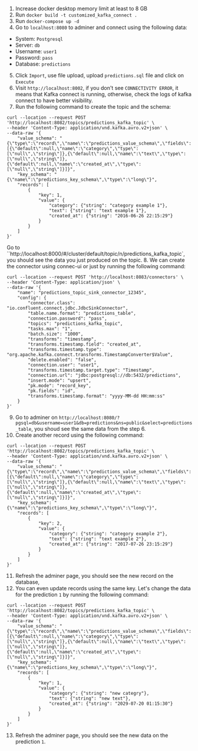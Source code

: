 1. Increase docker desktop memory limit at least to 8 GB
2. Run `docker build -t customized_kafka_connect .`
3. Run `docker-compose up -d`
4. Go to `localhost:8080` to adminer and connect using the following data:
* System: `Postgresql`
* Server: `db`
* Username: `user1`
* Password: `pass`
* Database: `predictions`
5. Click `Import`, use file upload, upload `predictions.sql` file and click on `Execute`
6. Visit `http://localhost:8002`, if you don't see `CONNECTIVITY ERROR`, it means that Kafka connect is running, otherwise, check the logs of kafka connect to have better visibility.
7. Run the following command to create the topic and the schema:
```
curl --location --request POST 'http://localhost:8082/topics/predictions_kafka_topic' \
--header 'Content-Type: application/vnd.kafka.avro.v2+json' \
--data-raw '{
    "value_schema": "{\"type\":\"record\",\"name\":\"predictions_value_schema\",\"fields\":[{\"default\":null,\"name\":\"category\",\"type\":[\"null\",\"string\"]},{\"default\":null,\"name\":\"text\",\"type\":[\"null\",\"string\"]},{\"default\":null,\"name\":\"created_at\",\"type\":[\"null\",\"string\"]}]}",
    "key_schema": "{\"name\":\"predictions_key_schema\",\"type\":\"long\"}",
    "records": [
        {
            "key": 1,
            "value": {
                "category": {"string": "category example 1"},
                "text": {"string": "text example 1"},
                "created_at": {"string": "2016-06-26 22:15:29"}
            }
        }
    ]
}'
```
Go to ``http://localhost:8000/#/cluster/default/topic/n/predictions_kafka_topic`, you should see the data you just produced on the topic.
8. We can create the connector using connec-ui or just by running the following command:
```
curl --location --request POST 'http://localhost:8083/connectors' \
--header 'Content-Type: application/json' \
--data-raw '{
    "name": "predictions_topic_sink_connector_12345",
    "config": {
        "connector.class": "io.confluent.connect.jdbc.JdbcSinkConnector",
        "table.name.format": "predictions_table",
        "connection.password": "pass",
        "topics": "predictions_kafka_topic",
        "tasks.max": "1",
        "batch.size": "1000",
        "transforms": "timestamp",
        "transforms.timestamp.field": "created_at",
        "transforms.timestamp.type": "org.apache.kafka.connect.transforms.TimestampConverter$Value",
        "delete.enabled": "false",
        "connection.user": "user1",
        "transforms.timestamp.target.type": "Timestamp",
        "connection.url": "jdbc:postgresql://db:5432/predictions",
        "insert.mode": "upsert",
        "pk.mode": "record_key",
        "pk.fields": "id",
        "transforms.timestamp.format": "yyyy-MM-dd HH:mm:ss"
    }
}'
```
9. Go to adminer on `http://localhost:8080/?pgsql=db&username=user1&db=predictions&ns=public&select=predictions_table`, you shoud see the same data from the step 6.
10. Create another record using the following command:
```
curl --location --request POST 'http://localhost:8082/topics/predictions_kafka_topic' \
--header 'Content-Type: application/vnd.kafka.avro.v2+json' \
--data-raw '{
    "value_schema": "{\"type\":\"record\",\"name\":\"predictions_value_schema\",\"fields\":[{\"default\":null,\"name\":\"category\",\"type\":[\"null\",\"string\"]},{\"default\":null,\"name\":\"text\",\"type\":[\"null\",\"string\"]},{\"default\":null,\"name\":\"created_at\",\"type\":[\"null\",\"string\"]}]}",
    "key_schema": "{\"name\":\"predictions_key_schema\",\"type\":\"long\"}",
    "records": [
        {
            "key": 2,
            "value": {
                "category": {"string": "category example 2"},
                "text": {"string": "text example 2"},
                "created_at": {"string": "2017-07-26 23:15:29"}
            }
        }
    ]
}'
```
11. Refresh the adminer page, you should see the new record on the database,
12. You can even update records using the same key. Let's change the data for the prediction `1` by running the following command:
```
curl --location --request POST 'http://localhost:8082/topics/predictions_kafka_topic' \
--header 'Content-Type: application/vnd.kafka.avro.v2+json' \
--data-raw '{
    "value_schema": "{\"type\":\"record\",\"name\":\"predictions_value_schema\",\"fields\":[{\"default\":null,\"name\":\"category\",\"type\":[\"null\",\"string\"]},{\"default\":null,\"name\":\"text\",\"type\":[\"null\",\"string\"]},{\"default\":null,\"name\":\"created_at\",\"type\":[\"null\",\"string\"]}]}",
    "key_schema": "{\"name\":\"predictions_key_schema\",\"type\":\"long\"}",
    "records": [
        {
            "key": 1,
            "value": {
                "category": {"string": "new categry"},
                "text": {"string": "new text"},
                "created_at": {"string": "2029-07-20 01:15:30"}
            }
        }
    ]
}'
```
13. Refresh the adminer page, you should see the new data on the prediction `1`.
